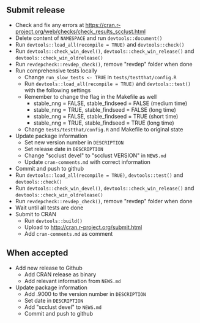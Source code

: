 ## Submit release

* Check and fix any errors at https://cran.r-project.org/web/checks/check_results_scclust.html
* Delete content of `NAMESPACE` and run `devtools::document()`
* Run `devtools::load_all(recompile = TRUE)` and `devtools::check()`
* Run `devtools::check_win_devel()`, `devtools::check_win_release()` and `devtools::check_win_oldrelease()`
* Run `revdepcheck::revdep_check()`, remove "revdep" folder when done
* Run comprehensive tests locally
    - Change `run_slow_tests <- TRUE` in `tests/testthat/config.R`
    - Run `devtools::load_all(recompile = TRUE)` and `devtools::test()` with the following settings
    - Remember to change the flag in the Makefile as well
        - stable_nng = FALSE, stable_findseed = FALSE (medium time)
        - stable_nng = TRUE, stable_findseed = FALSE (long time)
        - stable_nng = FALSE, stable_findseed = TRUE (short time)
        - stable_nng = TRUE, stable_findseed = TRUE (long time)
    - Change `tests/testthat/config.R` and Makefile to original state
* Update package information
    - Set new version number in `DESCRIPTION`
    - Set release date in `DESCRIPTION`
    - Change "scclust devel" to "scclust VERSION" in `NEWS.md`
    - Update `cran-comments.md` with correct information
* Commit and push to github
* Run `devtools::load_all(recompile = TRUE)`, `devtools::test()` and `devtools::check()`
* Run `devtools::check_win_devel()`, `devtools::check_win_release()` and `devtools::check_win_oldrelease()`
* Run `revdepcheck::revdep_check()`, remove "revdep" folder when done
* Wait until all tests are done
* Submit to CRAN
    - Run `devtools::build()`
    - Upload to http://cran.r-project.org/submit.html
    - Add `cran-comments.md` as comment


## When accepted

* Add new release to Github
    - Add CRAN release as binary
    - Add relevant information from `NEWS.md`
* Update package information
    - Add .9000 to the version number in `DESCRIPTION`
    - Set date in `DESCRIPTION`
    - Add "scclust devel" to `NEWS.md`
    - Commit and push to github
